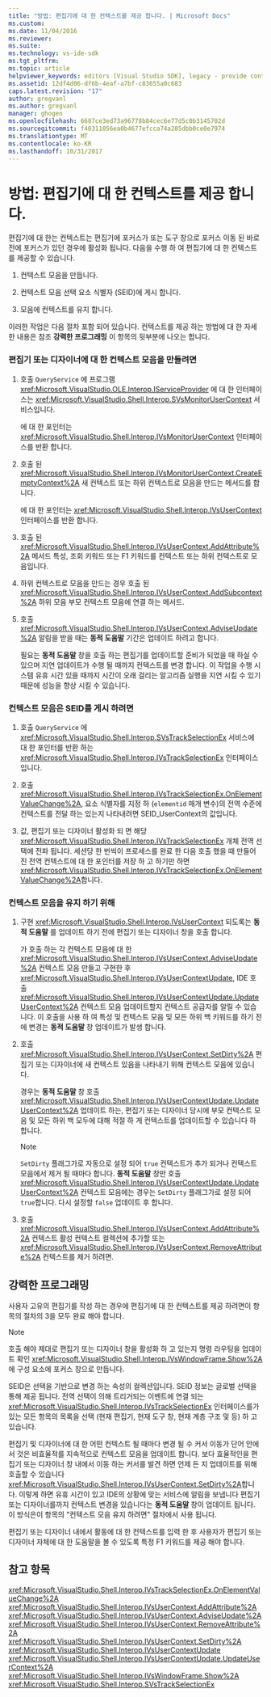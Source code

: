 ```yaml
---
title: "방법: 편집기에 대 한 컨텍스트를 제공 합니다. | Microsoft Docs"
ms.custom: 
ms.date: 11/04/2016
ms.reviewer: 
ms.suite: 
ms.technology: vs-ide-sdk
ms.tgt_pltfrm: 
ms.topic: article
helpviewer_keywords: editors [Visual Studio SDK], legacy - provide context
ms.assetid: 12df4d06-df6b-4eaf-a7bf-c83655a0c683
caps.latest.revision: "17"
author: gregvanl
ms.author: gregvanl
manager: ghogen
ms.openlocfilehash: 6687ce3ed73a96778b84cec6e77d5c0b3145702d
ms.sourcegitcommit: f40311056ea0b4677efcca74a285dbb0ce0e7974
ms.translationtype: MT
ms.contentlocale: ko-KR
ms.lasthandoff: 10/31/2017
---
```

# <a name="how-to-provide-context-for-editors"></a>방법: 편집기에 대 한 컨텍스트를 제공 합니다.
편집기에 대 한는 컨텍스트는 편집기에 포커스가 또는 도구 창으로 포커스 이동 된 바로 전에 포커스가 있던 경우에 활성화 됩니다. 다음을 수행 하 여 편집기에 대 한 컨텍스트를 제공할 수 있습니다.  
  
1.  컨텍스트 모음을 만듭니다.  
  
2.  컨텍스트 모음 선택 요소 식별자 (SEID)에 게시 합니다.  
  
3.  모음에 컨텍스트를 유지 합니다.  
  
 이러한 작업은 다음 절차 포함 되어 있습니다. 컨텍스트를 제공 하는 방법에 대 한 자세한 내용은 참조 **강력한 프로그래밍** 이 항목의 뒷부분에 나오는 합니다.  
  
### <a name="to-create-a-context-bag-for-an-editor-or-a-designer"></a>편집기 또는 디자이너에 대 한 컨텍스트 모음을 만들려면  
  
1.  호출 `QueryService` 에 프로그램 <xref:Microsoft.VisualStudio.OLE.Interop.IServiceProvider> 에 대 한 인터페이스는 <xref:Microsoft.VisualStudio.Shell.Interop.SVsMonitorUserContext> 서비스입니다.  
  
     에 대 한 포인터는 <xref:Microsoft.VisualStudio.Shell.Interop.IVsMonitorUserContext> 인터페이스를 반환 합니다.  
  
2.  호출 된 <xref:Microsoft.VisualStudio.Shell.Interop.IVsMonitorUserContext.CreateEmptyContext%2A> 새 컨텍스트 또는 하위 컨텍스트로 모음을 만드는 메서드를 합니다.  
  
     에 대 한 포인터는 <xref:Microsoft.VisualStudio.Shell.Interop.IVsUserContext> 인터페이스를 반환 합니다.  
  
3.  호출 된 <xref:Microsoft.VisualStudio.Shell.Interop.IVsUserContext.AddAttribute%2A> 메서드 특성, 조회 키워드 또는 F1 키워드를 컨텍스트 또는 하위 컨텍스트로 모음입니다.  
  
4.  하위 컨텍스트로 모음을 만드는 경우 호출 된 <xref:Microsoft.VisualStudio.Shell.Interop.IVsUserContext.AddSubcontext%2A> 하위 모음 부모 컨텍스트 모음에 연결 하는 메서드.  
  
5.  호출 <xref:Microsoft.VisualStudio.Shell.Interop.IVsUserContext.AdviseUpdate%2A> 알림을 받을 때는 **동적 도움말** 기간은 업데이트 하려고 합니다.  
  
     필요는 **동적 도움말** 창을 호출 하는 편집기를 업데이트할 준비가 되었을 때 하실 수 있으며 지연 업데이트가 수행 될 때까지 컨텍스트를 변경 합니다. 이 작업을 수행 시스템 유휴 시간 있을 때까지 시간이 오래 걸리는 알고리즘 실행을 지연 시킬 수 있기 때문에 성능을 향상 시킬 수 있습니다.  
  
### <a name="to-publish-the-context-bag-to-the-seid"></a>컨텍스트 모음은 SEID를 게시 하려면  
  
1.  호출 `QueryService` 에 <xref:Microsoft.VisualStudio.Shell.Interop.SVsTrackSelectionEx> 서비스에 대 한 포인터를 반환 하는 <xref:Microsoft.VisualStudio.Shell.Interop.IVsTrackSelectionEx> 인터페이스입니다.  
  
2.  호출 <xref:Microsoft.VisualStudio.Shell.Interop.IVsTrackSelectionEx.OnElementValueChange%2A>, 요소 식별자를 지정 하 (`elementid` 매개 변수)의 전역 수준에 컨텍스트를 전달 하는 있는지 나타내려면 SEID_UserContext의 값입니다.  
  
3.  값, 편집기 또는 디자이너 활성화 되 면 해당 <xref:Microsoft.VisualStudio.Shell.Interop.IVsTrackSelectionEx> 개체 전역 선택에 전파 됩니다. 세션당 한 번씩이 프로세스를 완료 한 다음 호출 했을 때 만들어진 전역 컨텍스트에 대 한 포인터를 저장 하 고 하기만 하면 <xref:Microsoft.VisualStudio.Shell.Interop.IVsTrackSelectionEx.OnElementValueChange%2A>합니다.  
  
### <a name="to-maintain-the-context-bag"></a>컨텍스트 모음을 유지 하기 위해  
  
1.  구현 <xref:Microsoft.VisualStudio.Shell.Interop.IVsUserContext> 되도록는 **동적 도움말** 를 업데이트 하기 전에 편집기 또는 디자이너 창을 호출 합니다.  
  
     가 호출 하는 각 컨텍스트 모음에 대 한 <xref:Microsoft.VisualStudio.Shell.Interop.IVsUserContext.AdviseUpdate%2A> 컨텍스트 모음 만들고 구현한 후 <xref:Microsoft.VisualStudio.Shell.Interop.IVsUserContextUpdate>, IDE 호출 <xref:Microsoft.VisualStudio.Shell.Interop.IVsUserContextUpdate.UpdateUserContext%2A> 컨텍스트 모음 업데이트할지 컨텍스트 공급자를 알릴 수 있습니다. 이 호출을 사용 하 여 특성 및 컨텍스트 모음 및 모든 하위 백 키워드를 하기 전에 변경는 **동적 도움말** 창 업데이트가 발생 합니다.  
  
2.  호출 <xref:Microsoft.VisualStudio.Shell.Interop.IVsUserContext.SetDirty%2A> 편집기 또는 디자이너에 새 컨텍스트 있음을 나타내기 위해 컨텍스트 모음에 있습니다.  
  
     경우는 **동적 도움말** 창 호출 <xref:Microsoft.VisualStudio.Shell.Interop.IVsUserContextUpdate.UpdateUserContext%2A> 업데이트 하는, 편집기 또는 디자이너 당시에 부모 컨텍스트 모음 및 모든 하위 백 모두에 대해 적절 하 게 컨텍스트를 업데이트할 수 있습니다 하 합니다.  
  
    > [!NOTE]
    >  `SetDirty` 플래그가로 자동으로 설정 되어 `true` 컨텍스트가 추가 되거나 컨텍스트 모음에서 제거 될 때마다 합니다. **동적 도움말** 창만 호출 <xref:Microsoft.VisualStudio.Shell.Interop.IVsUserContextUpdate.UpdateUserContext%2A> 컨텍스트 모음에는 경우는 `SetDirty` 플래그가로 설정 되어 `true`합니다. 다시 설정할 `false` 업데이트 후 합니다.  
  
3.  호출 <xref:Microsoft.VisualStudio.Shell.Interop.IVsUserContext.AddAttribute%2A> 컨텍스트 활성 컨텍스트 컬렉션에 추가할 또는 <xref:Microsoft.VisualStudio.Shell.Interop.IVsUserContext.RemoveAttribute%2A> 컨텍스트를 제거 하려면.  
  
## <a name="robust-programming"></a>강력한 프로그래밍  
 사용자 고유의 편집기를 작성 하는 경우에 편집기에 대 한 컨텍스트를 제공 하려면이 항목의 절차의 3을 모두 완료 해야 합니다.  
  
> [!NOTE]
>  호출 해야 제대로 편집기 또는 디자이너 창을 활성화 하 고 있는지 명령 라우팅을 업데이트 확인 <xref:Microsoft.VisualStudio.Shell.Interop.IVsWindowFrame.Show%2A> 에 구성 요소에 포커스 창으로 만듭니다.  
  
 SEID은 선택을 기반으로 변경 하는 속성의 컬렉션입니다. SEID 정보는 글로벌 선택을 통해 제공 됩니다. 전역 선택이 의해 트리거되는 이벤트에 연결 되는 <xref:Microsoft.VisualStudio.Shell.Interop.IVsTrackSelectionEx> 인터페이스를가 있는 모든 항목의 목록을 선택 (현재 편집기, 현재 도구 창, 현재 계층 구조 및 등) 하 고 있습니다.  
  
 편집기 및 디자이너에 대 한 어떤 컨텍스트 될 때마다 변경 될 수 커서 이동가 단어 안에서 것은 비효율적를 지속적으로 컨텍스트 모음을 업데이트 합니다. 보다 효율적인을 편집기 또는 디자이너 창 내에서 이동 하는 커서를 발견 하면 언제 든 지 업데이트를 위해 호출할 수 있습니다 <xref:Microsoft.VisualStudio.Shell.Interop.IVsUserContext.SetDirty%2A>합니다. 이렇게 하면 유휴 시간이 있고 IDE의 상황에 맞는 서비스에 알림을 보냅니다 편집기 또는 디자이너를까지 컨텍스트 변경을 있습니다는 **동적 도움말** 창이 업데이트 됩니다. 이 방식은이 항목의 "컨텍스트 모음 유지 하려면" 절차에서 사용 됩니다.  
  
 편집기 또는 디자이너 내에서 활동에 대 한 컨텍스트를 입력 한 후 사용자가 편집기 또는 디자이너 자체에 대 한 도움말을 볼 수 있도록 특정 F1 키워드를 제공 해야 합니다.  
  
## <a name="see-also"></a>참고 항목  
 <xref:Microsoft.VisualStudio.Shell.Interop.IVsTrackSelectionEx.OnElementValueChange%2A>   
 <xref:Microsoft.VisualStudio.Shell.Interop.IVsUserContext.AddAttribute%2A>   
 <xref:Microsoft.VisualStudio.Shell.Interop.IVsUserContext.AdviseUpdate%2A>   
 <xref:Microsoft.VisualStudio.Shell.Interop.IVsUserContext.RemoveAttribute%2A>   
 <xref:Microsoft.VisualStudio.Shell.Interop.IVsUserContext.SetDirty%2A>   
 <xref:Microsoft.VisualStudio.Shell.Interop.IVsUserContextUpdate>   
 <xref:Microsoft.VisualStudio.Shell.Interop.IVsUserContextUpdate.UpdateUserContext%2A>   
 <xref:Microsoft.VisualStudio.Shell.Interop.IVsWindowFrame.Show%2A>   
 <xref:Microsoft.VisualStudio.Shell.Interop.SVsTrackSelectionEx>
